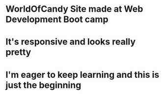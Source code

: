 # WorldOfCandy Site made at Web Development Boot camp
# It's responsive and looks really pretty
# I'm eager to keep learning and this is just the beginning
